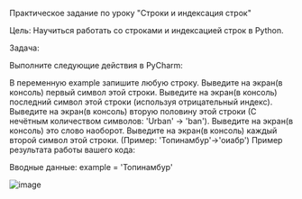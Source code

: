   Практическое задание по уроку "Строки и индексация строк"

  Цель: Научиться работать со строками и индексацией строк в Python.
  
  Задача:
  
Выполните следующие действия в PyCharm:

В переменную example запишите любую строку.
Выведите на экран(в консоль) первый символ этой строки.
Выведите на экран(в консоль) последний символ этой строки (используя отрицательный индекс).
Выведите на экран(в консоль) вторую половину этой строки (С нечётным количеством символов: 'Urban' -> 'ban').
Выведите на экран(в консоль) это слово наоборот.
Выведите на экран(в консоль) каждый второй символ этой строки. (Пример: 'Топинамбур'->'оиабр')
Пример результата работы вашего кода:

Вводные данные: example = 'Топинамбур'

![image](https://github.com/user-attachments/assets/26ab883b-8623-40fa-b772-5ff53ab4ecdf)


